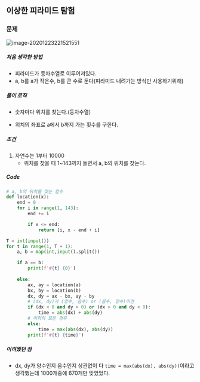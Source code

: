 ## 이상한 피라미드 탐험

### 문제

![image-20201223221521551](C:\Users\YoonGayoung\AppData\Roaming\Typora\typora-user-images\image-20201223221521551.png)



##### 처음 생각한 방법

- 피라미드가 등차수열로 이루어져있다.
- a, b를 a가 작은수, b를 큰 수로 둔다(피라미드 내려가는 방식만 사용하기위해)



##### 풀이 로직

- 숫자마다 위치를 찾는다.(등차수열)

- 위치의 좌표로 a에서 b까지 가는 횟수를 구한다.



##### 조건

1. 자연수는 1부터 10000
   - 위치를 찾을 때 1~143까지 돌면서 a, b의 위치를 찾는다.



##### Code

```python
# a, b의 위치를 찾는 함수
def location(x):
    end = 0
    for i in range(1, 143):
        end += i

        if x <= end:
            return [i, x - end + i]

T = int(input())
for t in range(1, T + 1):
    a, b = map(int,input().split())

    if a == b:
        print(f'#{t} {0}')
    
    else:
        ax, ay = location(a)
        bx, by = location(b)
        dx, dy = ax - bx, ay - by
        # (dx, dy)가 (양수, 음수) or (음수, 양수)이면
        if (dx < 0 and dy > 0) or (dx > 0 and dy < 0):
            time = abs(dx) + abs(dy)
        # 이외의 모든 경우
        else:
            time = max(abs(dx), abs(dy))
        print(f'#{t} {time}')
```



##### 어려웠던 점

- dx, dy가 양수인지 음수인지 상관없이 다 `time = max(abs(dx), abs(dy))`이라고 생각했는데 1000개중에 670개만 맞았었다.



